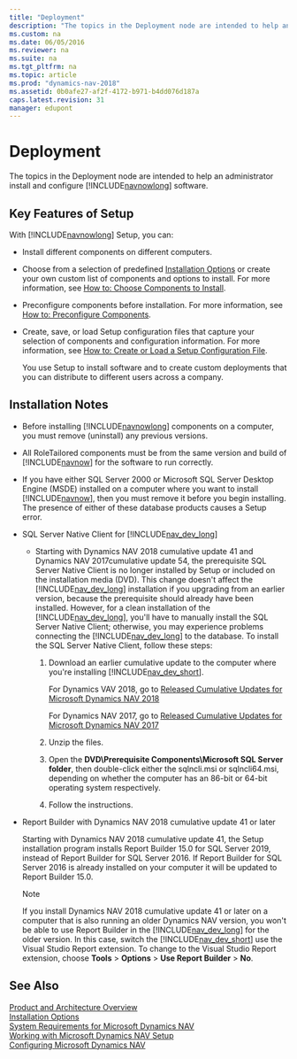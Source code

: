 ```yaml
---
title: "Deployment"
description: "The topics in the Deployment node are intended to help an administrator install and configure Microsoft Dynamics NAV 2018 software."
ms.custom: na
ms.date: 06/05/2016
ms.reviewer: na
ms.suite: na
ms.tgt_pltfrm: na
ms.topic: article
ms.prod: "dynamics-nav-2018"
ms.assetid: 0b0afe27-af2f-4172-b971-b4dd076d187a
caps.latest.revision: 31
manager: edupont
---
```

# Deployment
The topics in the Deployment node are intended to help an administrator install and configure [!INCLUDE[navnowlong](includes/navnowlong_md.md)] software.  

## Key Features of Setup  
 With [!INCLUDE[navnowlong](includes/navnowlong_md.md)] Setup, you can:  

- Install different components on different computers.  

- Choose from a selection of predefined [Installation Options](Installation-Options.md) or create your own custom list of components and options to install. For more information, see [How to: Choose Components to Install](How-to--Choose-Components-to-Install.md).  

- Preconfigure components before installation. For more information, see [How to: Preconfigure Components](How-to--Preconfigure-Components.md).  

- Create, save, or load Setup configuration files that capture your selection of components and configuration information. For more information, see [How to: Create or Load a Setup Configuration File](How-to--Create-or-Load-a-Setup-Configuration-File.md).  

  You use Setup to install software and to create custom deployments that you can distribute to different users across a company.  

## Installation Notes  

-   Before installing [!INCLUDE[navnowlong](includes/navnowlong_md.md)] components on a computer, you must remove \(uninstall\) any previous versions.

-   All RoleTailored components must be from the same version and build of [!INCLUDE[navnow](includes/navnow_md.md)] for the software to run correctly.  

-   If you have either SQL Server 2000 or Microsoft SQL Server Desktop Engine \(MSDE\) installed on a computer where you want to install [!INCLUDE[navnow](includes/navnow_md.md)], then you must remove it before you begin installing. The presence of either of these database products causes a Setup error.
- SQL Server Native Client for [!INCLUDE[nav_dev_long](includes/nav_dev_long_md.md)]

  - Starting with Dynamics NAV 2018 cumulative update 41 and Dynamics NAV 2017cumulative update 54, the prerequisite SQL Server Native Client is no longer installed by Setup or included on the installation media (DVD). This change doesn't affect the [!INCLUDE[nav_dev_long](includes/nav_dev_long_md.md)] installation if you upgrading from an earlier version, because the prerequisite should already have been installed. However, for a clean installation of the [!INCLUDE[nav_dev_long](includes/nav_dev_long_md.md)], you'll have to manually install the SQL Server Native Client; otherwise, you may experience problems connecting the [!INCLUDE[nav_dev_long](includes/nav_dev_long_md.md)] to the database. To install the SQL Server Native Client, follow these steps:

    1. Download an earlier cumulative update to the computer where you're installing [!INCLUDE[nav_dev_short](includes/nav_dev_short_md.md)].
      
       For Dynamics VAV 2018, go to [Released Cumulative Updates for Microsoft Dynamics NAV 2018](https://support.microsoft.com/en-us/topic/released-cumulative-updates-for-microsoft-dynamics-nav-2018-c469ba91-ee7a-ec06-e72a-6c8e331ea978)

       For Dynamics NAV 2017, go to [Released Cumulative Updates for Microsoft Dynamics NAV 2017](https://support.microsoft.com/en-us/topic/released-cumulative-updates-for-microsoft-dynamics-nav-2017-99f042ca-81ed-9fd5-2645-75fa9590dfd1)
    2. Unzip the files.
    3. Open the **DVD\Prerequisite Components\Microsoft SQL Server folder**, then double-click either the sqlncli.msi or sqlncli64.msi, depending on whether the computer has an 86-bit or 64-bit operating system respectively.
    4. Follow the instructions.

- Report Builder with Dynamics NAV 2018 cumulative update 41 or later

  Starting with Dynamics NAV 2018 cumulative update 41, the Setup installation program installs Report Builder 15.0 for SQL Server 2019, instead of Report Builder for SQL Server 2016. If Report Builder for SQL Server 2016 is already installed on your computer it will be updated to Report Builder 15.0.

  > [!NOTE]
  > If you install Dynamics NAV 2018 cumulative update 41 or later on a computer that is also running an older Dynamics NAV version, you won't be able to use Report Builder in the [!INCLUDE[nav_dev_long](includes/nav_dev_long_md.md)] for the older version. In this case, switch the [!INCLUDE[nav_dev_short](includes/nav_dev_short_md.md)] use the Visual Studio Report extension. To change to the Visual Studio Report extension, choose **Tools** > **Options** > **Use Report Builder** > **No**.


## See Also  
 [Product and Architecture Overview](Product-and-Architecture-Overview.md)   
 [Installation Options](Installation-Options.md)   
 [System Requirements for Microsoft Dynamics NAV](System-Requirements-for-Microsoft-Dynamics-NAV.md)   
 [Working with Microsoft Dynamics NAV Setup](Working-with-Microsoft-Dynamics-NAV-Setup.md)   
 [Configuring Microsoft Dynamics NAV](Configuring-Microsoft-Dynamics-NAV.md)
